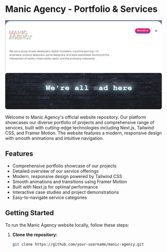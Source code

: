 # Manic Agency - Portfolio & Services

![Manic Agency](/public/agency.PNG)

Welcome to Manic Agency's official website repository. Our platform showcases our diverse portfolio of projects and comprehensive range of services, built with cutting-edge technologies including Next.js, Tailwind CSS, and Framer Motion. The website features a modern, responsive design with smooth animations and intuitive navigation.

## Features

- Comprehensive portfolio showcase of our projects
- Detailed overview of our service offerings
- Modern, responsive design powered by Tailwind CSS
- Smooth animations and transitions using Framer Motion
- Built with Next.js for optimal performance
- Interactive case studies and project demonstrations
- Easy-to-navigate service categories

## Getting Started

To run the Manic Agency website locally, follow these steps:

1. **Clone the repository:**

   ```bash
   git clone https://github.com/your-username/manic-agency.git
   ```
